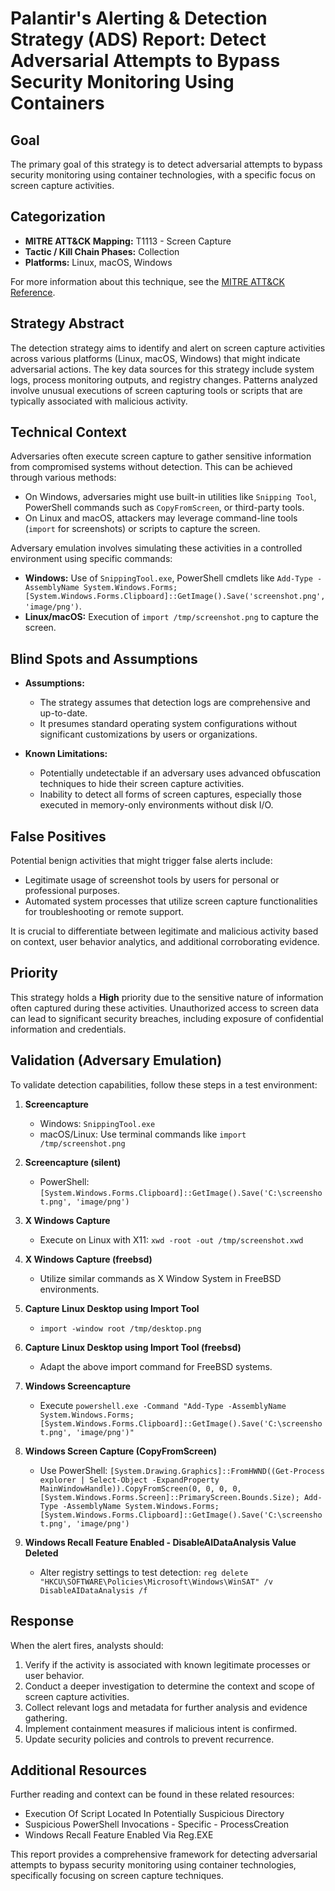 # Palantir's Alerting & Detection Strategy (ADS) Report: Detect Adversarial Attempts to Bypass Security Monitoring Using Containers

## **Goal**
The primary goal of this strategy is to detect adversarial attempts to bypass security monitoring using container technologies, with a specific focus on screen capture activities.

## **Categorization**

- **MITRE ATT&CK Mapping:** T1113 - Screen Capture
- **Tactic / Kill Chain Phases:** Collection
- **Platforms:** Linux, macOS, Windows

For more information about this technique, see the [MITRE ATT&CK Reference](https://attack.mitre.org/techniques/T1113).

## **Strategy Abstract**

The detection strategy aims to identify and alert on screen capture activities across various platforms (Linux, macOS, Windows) that might indicate adversarial actions. The key data sources for this strategy include system logs, process monitoring outputs, and registry changes. Patterns analyzed involve unusual executions of screen capturing tools or scripts that are typically associated with malicious activity.

## **Technical Context**

Adversaries often execute screen capture to gather sensitive information from compromised systems without detection. This can be achieved through various methods:

- On Windows, adversaries might use built-in utilities like `Snipping Tool`, PowerShell commands such as `CopyFromScreen`, or third-party tools.
- On Linux and macOS, attackers may leverage command-line tools (`import` for screenshots) or scripts to capture the screen.

Adversary emulation involves simulating these activities in a controlled environment using specific commands:

- **Windows:** Use of `SnippingTool.exe`, PowerShell cmdlets like `Add-Type -AssemblyName System.Windows.Forms; [System.Windows.Forms.Clipboard]::GetImage().Save('screenshot.png', 'image/png')`.
- **Linux/macOS:** Execution of `import /tmp/screenshot.png` to capture the screen.

## **Blind Spots and Assumptions**

- **Assumptions:**
  - The strategy assumes that detection logs are comprehensive and up-to-date.
  - It presumes standard operating system configurations without significant customizations by users or organizations.

- **Known Limitations:**
  - Potentially undetectable if an adversary uses advanced obfuscation techniques to hide their screen capture activities.
  - Inability to detect all forms of screen captures, especially those executed in memory-only environments without disk I/O.

## **False Positives**

Potential benign activities that might trigger false alerts include:

- Legitimate usage of screenshot tools by users for personal or professional purposes.
- Automated system processes that utilize screen capture functionalities for troubleshooting or remote support.
  
It is crucial to differentiate between legitimate and malicious activity based on context, user behavior analytics, and additional corroborating evidence.

## **Priority**

This strategy holds a **High** priority due to the sensitive nature of information often captured during these activities. Unauthorized access to screen data can lead to significant security breaches, including exposure of confidential information and credentials.

## **Validation (Adversary Emulation)**

To validate detection capabilities, follow these steps in a test environment:

1. **Screencapture**
   - Windows: `SnippingTool.exe`
   - macOS/Linux: Use terminal commands like `import /tmp/screenshot.png`

2. **Screencapture (silent)**
   - PowerShell: `[System.Windows.Forms.Clipboard]::GetImage().Save('C:\screenshot.png', 'image/png')`

3. **X Windows Capture**
   - Execute on Linux with X11: `xwd -root -out /tmp/screenshot.xwd`

4. **X Windows Capture (freebsd)**
   - Utilize similar commands as X Window System in FreeBSD environments.

5. **Capture Linux Desktop using Import Tool**
   - `import -window root /tmp/desktop.png`

6. **Capture Linux Desktop using Import Tool (freebsd)**
   - Adapt the above import command for FreeBSD systems.

7. **Windows Screencapture**
   - Execute `powershell.exe -Command "Add-Type -AssemblyName System.Windows.Forms; [System.Windows.Forms.Clipboard]::GetImage().Save('C:\screenshot.png', 'image/png')"`

8. **Windows Screen Capture (CopyFromScreen)**
   - Use PowerShell: `[System.Drawing.Graphics]::FromHWND((Get-Process explorer | Select-Object -ExpandProperty MainWindowHandle)).CopyFromScreen(0, 0, 0, 0, [System.Windows.Forms.Screen]::PrimaryScreen.Bounds.Size); Add-Type -AssemblyName System.Windows.Forms; [System.Windows.Forms.Clipboard]::GetImage().Save('C:\screenshot.png', 'image/png')`

9. **Windows Recall Feature Enabled - DisableAIDataAnalysis Value Deleted**
   - Alter registry settings to test detection: `reg delete "HKCU\SOFTWARE\Policies\Microsoft\Windows\WinSAT" /v DisableAIDataAnalysis /f`

## **Response**

When the alert fires, analysts should:

1. Verify if the activity is associated with known legitimate processes or user behavior.
2. Conduct a deeper investigation to determine the context and scope of screen capture activities.
3. Collect relevant logs and metadata for further analysis and evidence gathering.
4. Implement containment measures if malicious intent is confirmed.
5. Update security policies and controls to prevent recurrence.

## **Additional Resources**

Further reading and context can be found in these related resources:

- Execution Of Script Located In Potentially Suspicious Directory
- Suspicious PowerShell Invocations - Specific - ProcessCreation
- Windows Recall Feature Enabled Via Reg.EXE

This report provides a comprehensive framework for detecting adversarial attempts to bypass security monitoring using container technologies, specifically focusing on screen capture techniques.